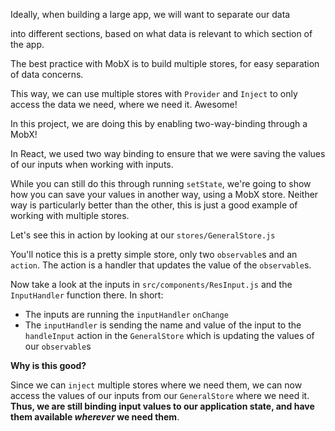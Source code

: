 
Ideally, when building a large app, we will want to separate our data

into different sections, based on what data is relevant to which section of the app.

  

The best practice with MobX is to build multiple stores, for easy separation of data concerns.

This way, we can use multiple stores with `Provider` and `Inject` to only access the data we need, where we need it. Awesome!

  

In this project, we are doing this by enabling two-way-binding through a MobX!

  

In React, we used two way binding to ensure that we were saving the values of our inputs when working with inputs.

  

While you can still do this through running `setState`, we're going to show how you can save your values in another way, using a MobX store. Neither way is particularly better than the other, this is just a good example of working with multiple stores.

  

Let's see this in action by looking at our `stores/GeneralStore.js`

  

You'll notice this is a pretty simple store, only two `observable`s and an `action`. The action is a handler that updates the value of the `observable`s.

  

Now take a look at the inputs in `src/components/ResInput.js` and the `InputHandler` function there. In short:

-   The inputs are running the `inputHandler` `onChange`
-   The `inputHandler` is sending the name and value of the input to the `handleInput` action in the `GeneralStore` which is updating the values of our `observable`s

  

**Why is this good?**

  

Since we can `inject` multiple stores where we need them, we can now access the values of our inputs from our `GeneralStore` where we need it. **Thus, we are still binding input values to our application state, and have them available _wherever_ we need them**.